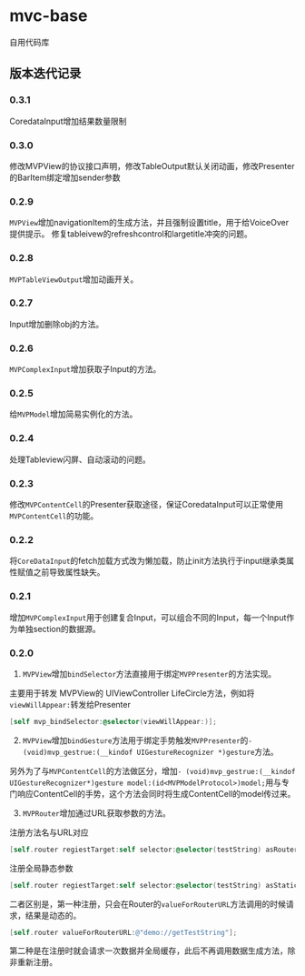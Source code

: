 # mvc-base
自用代码库

## 版本迭代记录

### 0.3.1

CoredataInput增加结果数量限制

### 0.3.0

修改MVPView的协议接口声明，修改TableOutput默认关闭动画，修改Presenter的BarItem绑定增加sender参数

### 0.2.9

`MVPView`增加navigationItem的生成方法，并且强制设置title，用于给VoiceOver提供提示。
修复tableivew的refreshcontrol和largetitle冲突的问题。

### 0.2.8
`MVPTableViewOutput`增加动画开关。

### 0.2.7
Input增加删除obj的方法。

### 0.2.6
`MVPComplexInput`增加获取子Input的方法。

### 0.2.5
给`MVPModel`增加简易实例化的方法。

### 0.2.4

处理Tableview闪屏、自动滚动的问题。

### 0.2.3

修改`MVPContentCell`的Presenter获取途径，保证CoredataInput可以正常使用`MVPContentCell`的功能。

### 0.2.2

将`CoreDataInput`的fetch加载方式改为懒加载，防止init方法执行于input继承类属性赋值之前导致属性缺失。

### 0.2.1

增加`MVPComplexInput`用于创建复合Input，可以组合不同的Input，每一个Input作为单独section的数据源。

### 0.2.0

1. `MVPView`增加`bindSelector`方法直接用于绑定`MVPPresenter`的方法实现。

主要用于转发 MVPView的 UIViewController LifeCircle方法，例如将`viewWillAppear:`转发给Presenter

```mm
[self mvp_bindSelector:@selector(viewWillAppear:)];
```

2. `MVPView`增加`bindGesture`方法用于绑定手势触发`MVPPresenter`的`- (void)mvp_gestrue:(__kindof UIGestureRecognizer *)gesture`方法。

另外为了与`MVPContentCell`的方法做区分，增加`- (void)mvp_gestrue:(__kindof UIGestureRecognizer*)gesture model:(id<MVPModelProtocol>)model;`用与专门响应ContentCell的手势，这个方法会同时将生成ContentCell的model传过来。

3. `MVPRouter`增加通过URL获取参数的方法。

注册方法名与URL对应
```mm
[self.router regiestTarget:self selector:@selector(testString) asRouter:@"demo://getTestString"];
```

注册全局静态参数
```mm
[self.router regiestTarget:self selector:@selector(testString) asStaticRouter:@"demo://getTestString2"];
```

二者区别是，第一种注册，只会在Router的`valueForRouterURL`方法调用的时候请求，结果是动态的。

```mm
[self.router valueForRouterURL:@"demo://getTestString"];
```

第二种是在注册时就会请求一次数据并全局缓存，此后不再调用数据生成方法，除非重新注册。